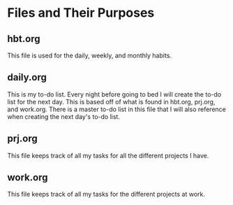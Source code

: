 # Files and Their Purposes

## hbt.org

This file is used for the daily, weekly, and monthly habits.

## daily.org

This is my to-do list. Every night before going to bed I will create the to-do list for the next day. This is based off of what is found in hbt.org, prj.org, and work.org. There is a master to-do list in this file that I will also reference when creating the next day's to-do list.

## prj.org

This file keeps track of all my tasks for all the different projects I have.

## work.org

This file keeps track of all my tasks for the different projects at work.
